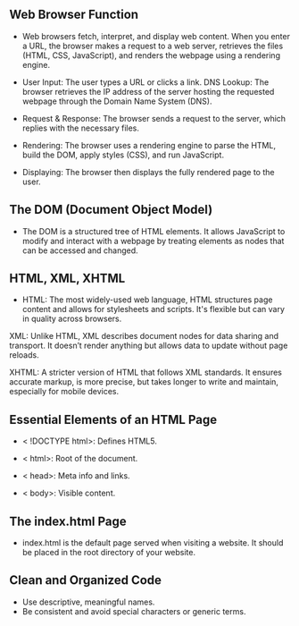 ## Web Browser Function
- Web browsers fetch, interpret, and display web content. When you enter a URL, the browser makes a request to a web server, retrieves the files (HTML, CSS, JavaScript), and renders the webpage using a rendering engine.
  
- User Input: The user types a URL or clicks a link.
DNS Lookup: The browser retrieves the IP address of the server hosting the requested webpage through the Domain Name System (DNS).

- Request & Response: The browser sends a request to the server, which replies with the necessary files.

- Rendering: The browser uses a rendering engine to parse the HTML, build the DOM, apply styles (CSS), and run JavaScript.

- Displaying: The browser then displays the fully rendered page to the user.

## The DOM (Document Object Model)
- The DOM is a structured tree of HTML elements. It allows JavaScript to modify and interact with a webpage by treating elements as nodes that can be accessed and changed.
  
## HTML, XML, XHTML
- HTML: The most widely-used web language, HTML structures page content and allows for stylesheets and scripts. It's flexible but can vary in quality across browsers.
  
XML: Unlike HTML, XML describes document nodes for data sharing and transport. It doesn’t render anything but allows data to update without page reloads.

XHTML: A stricter version of HTML that follows XML standards. It ensures accurate markup, is more precise, but takes longer to write and maintain, especially for mobile devices.

## Essential Elements of an HTML Page
- < !DOCTYPE html>: Defines HTML5.
  
- < html>: Root of the document.

- < head>: Meta info and links.

- < body>: Visible content.

## The index.html Page
- index.html is the default page served when visiting a website. It should be placed in the root directory of your website.

## Clean and Organized Code
- Use descriptive, meaningful names.
- Be consistent and avoid special characters or generic terms.


